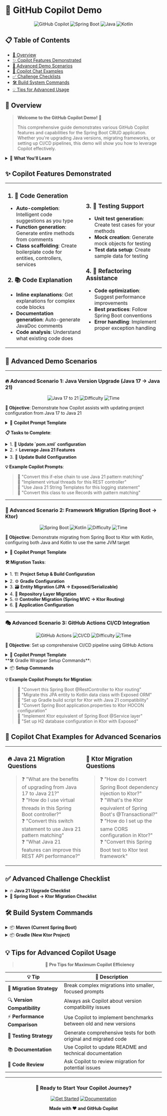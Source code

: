 # 🤖 GitHub Copilot Demo

<div align="center">

![GitHub Copilot](https://img.shields.io/badge/GitHub%20Copilot-Enabled-blue?style=for-the-badge&logo=github)
![Spring Boot](https://img.shields.io/badge/Spring%20Boot-3.2.0-brightgreen?style=for-the-badge&logo=springboot)
![Java](https://img.shields.io/badge/Java-17%20→%2021-orange?style=for-the-badge&logo=openjdk)
![Kotlin](https://img.shields.io/badge/Kotlin-Migration-purple?style=for-the-badge&logo=kotlin)

</div>

## 📋 Table of Contents
- [🎯 Overview](#-overview)
- [✨ Copilot Features Demonstrated](#-copilot-features-demonstrated)
- [🚀 Advanced Demo Scenarios](#-advanced-demo-scenarios)
- [💬 Copilot Chat Examples](#-copilot-chat-examples)
- [✅ Challenge Checklists](#-challenge-checklists)
- [🛠️ Build System Commands](#️-build-system-commands)
- [💡 Tips for Advanced Usage](#-tips-for-advanced-usage)

## 🎯 Overview

> **Welcome to the GitHub Copilot Demo!** 🎉
> 
> This comprehensive guide demonstrates various GitHub Copilot features and capabilities for the Spring Boot CRUD application. Whether you're upgrading Java versions, migrating frameworks, or setting up CI/CD pipelines, this demo will show you how to leverage Copilot effectively.

<details>
<summary>🎪 <strong>What You'll Learn</strong></summary>

- 🤖 **AI-Powered Code Generation** - Let Copilot write boilerplate code
- 🔍 **Intelligent Code Analysis** - Get explanations and suggestions
- 🧪 **Automated Testing** - Generate comprehensive test suites
- ⚡ **Performance Optimization** - Improve code efficiency
- 🔄 **Framework Migration** - Seamlessly transition between technologies
- 🚀 **CI/CD Integration** - Automate your deployment pipeline

</details>

## ✨ Copilot Features Demonstrated

<table>
<tr>
<td width="50%">

### 1. 🎨 Code Generation
- **Auto-completion**: Intelligent code suggestions as you type
- **Function generation**: Generate entire methods from comments
- **Class scaffolding**: Create boilerplate code for entities, controllers, services

### 2. 📚 Code Explanation
- **Inline explanations**: Get explanations for complex code blocks
- **Documentation generation**: Auto-generate JavaDoc comments
- **Code analysis**: Understand what existing code does

</td>
<td width="50%">

### 3. 🧪 Testing Support
- **Unit test generation**: Create test cases for your methods
- **Mock creation**: Generate mock objects for testing
- **Test data setup**: Create sample data for testing

### 4. 🔧 Refactoring Assistance
- **Code optimization**: Suggest performance improvements
- **Best practices**: Follow Spring Boot conventions
- **Error handling**: Implement proper exception handling

</td>
</tr>
</table>

## 🚀 Advanced Demo Scenarios

---

### 🔥 Advanced Scenario 1: Java Version Upgrade (Java 17 → Java 21)

<div align="center">

![Java 17 to 21](https://img.shields.io/badge/Java-17%20→%2021-orange?style=flat-square&logo=openjdk)
![Difficulty](https://img.shields.io/badge/Difficulty-Intermediate-yellow?style=flat-square)
![Time](https://img.shields.io/badge/Time-30--45%20min-blue?style=flat-square)

</div>

**🎯 Objective**: Demonstrate how Copilot assists with updating project configuration from Java 17 to Java 21

<details>
<summary>🔧 <strong>Copilot Prompt Template</strong></summary>

```java
// Update this Maven Spring Boot project from Java 17 to Java 21
// Include all necessary configuration changes in pom.xml
// Update any deprecated APIs and take advantage of Java 21 features
```

</details>

**📋 Tasks to Complete**:

<details>
<summary>1. 📝 <strong>Update `pom.xml` configuration</strong></summary>

- ✅ Change `<java.version>17</java.version>` to `<java.version>21</java.version>`
- ✅ Update Spring Boot parent version if needed for Java 21 compatibility
- ✅ Update Maven compiler plugin configuration

</details>

<details>
<summary>2. ⚡ <strong>Leverage Java 21 Features</strong></summary>

- ✅ Replace existing code with Pattern Matching for switch expressions
- ✅ Use Virtual Threads where applicable
- ✅ Implement Record Patterns and String Templates
- ✅ Update null-safety with enhanced pattern matching

</details>

<details>
<summary>3. 🔧 <strong>Update Build Configuration</strong></summary>

- ✅ Ensure Maven wrapper supports Java 21
- ✅ Update IDE configuration files
- ✅ Verify all dependencies are Java 21 compatible

</details>

**💡 Example Copilot Prompts**:
> 💬 "Convert this if-else chain to use Java 21 pattern matching"  
> 💬 "Implement virtual threads for this REST controller"  
> 💬 "Use Java 21 String Templates for this logging statement"  
> 💬 "Convert this class to use Records with pattern matching"

---

### 🌟 Advanced Scenario 2: Framework Migration (Spring Boot → Ktor)

<div align="center">

![Spring Boot](https://img.shields.io/badge/Spring%20Boot-→%20Ktor-brightgreen?style=flat-square&logo=springboot)
![Kotlin](https://img.shields.io/badge/Language-Java%20→%20Kotlin-purple?style=flat-square&logo=kotlin)
![Difficulty](https://img.shields.io/badge/Difficulty-Advanced-red?style=flat-square)
![Time](https://img.shields.io/badge/Time-2--3%20hours-blue?style=flat-square)

</div>

**🎯 Objective**: Demonstrate migrating from Spring Boot to Ktor with Kotlin, configuring both Java and Kotlin to use the same JVM target

<details>
<summary>🔧 <strong>Copilot Prompt Template</strong></summary>

```kotlin
// Migrate this Spring Boot REST API to Ktor framework using Kotlin
// Configure Java and Kotlin to use the same JVM target (Java 21)
// Set up Gradle build system with Gradle Wrapper
// Maintain the same API endpoints and functionality
```

</details>

**🛠️ Migration Tasks**:

<details>
<summary>1. 🏗️ <strong>Project Setup & Build Configuration</strong></summary>

```kotlin
// Create build.gradle.kts for Ktor project
// Include Kotlin and Java compatibility for JVM target 21
// Add Ktor dependencies and plugins
// Configure Gradle wrapper for the project
```

</details>

<details>
<summary>2. ⚙️ <strong>Gradle Configuration</strong></summary>

```kotlin
// Configure Kotlin and Java to use JVM target 21
// Set up Ktor server engine (Netty/CIO)
// Include serialization, logging, and database dependencies
// Configure application plugin and main class
```

</details>

<details>
<summary>3. 🗃️ <strong>Entity Migration (JPA → Exposed/Serializable)</strong></summary>

```kotlin
// Convert Product JPA entity to Kotlin data class
// Set up database table mapping with Exposed ORM
// Implement serialization for JSON responses
// Maintain same field structure and validation
```

</details>

<details>
<summary>4. 🔗 <strong>Repository Layer Migration</strong></summary>

```kotlin
// Convert ProductRepository interface to Ktor service
// Implement CRUD operations using Exposed ORM
// Maintain transaction management
// Convert Spring Data JPA queries to Exposed DSL
```

</details>

<details>
<summary>5. 🌐 <strong>Controller Migration (Spring MVC → Ktor Routing)</strong></summary>

```kotlin
// Convert ProductController REST endpoints to Ktor routing
// Maintain same URL patterns and HTTP methods
// Implement request/response serialization
// Add proper status codes and error handling
```

</details>

<details>
<summary>6. 🚀 <strong>Application Configuration</strong></summary>

```kotlin
// Create Application.kt main entry point
// Configure Ktor modules (routing, serialization, CORS)
// Set up database connection and initialization
// Configure logging and monitoring
```

</details>

---

### 🎭 Advanced Scenario 3: GitHub Actions CI/CD Integration

<div align="center">

![GitHub Actions](https://img.shields.io/badge/GitHub-Actions-2088FF?style=flat-square&logo=github-actions)
![CI/CD](https://img.shields.io/badge/Pipeline-CI%2FCD-success?style=flat-square)
![Difficulty](https://img.shields.io/badge/Difficulty-Expert-red?style=flat-square)
![Time](https://img.shields.io/badge/Time-1--2%20hours-blue?style=flat-square)

</div>

**🎯 Objective**: Set up comprehensive CI/CD pipeline using GitHub Actions

<details>
<summary>🔧 <strong>Copilot Prompt Template</strong></summary>

```yaml
# Create comprehensive GitHub Actions workflows for this Spring Boot project
# Include CI pipeline with testing, security scanning, and quality checks
# Set up CD pipeline with automated deployment
# Include dependency vulnerability scanning and code quality analysis
```

</details>
**🛠️ Gradle Wrapper Setup Commands**:

<details>
<summary>📦 <strong>Setup Commands</strong></summary>

```bash
# Initialize Gradle wrapper
gradle wrapper --gradle-version 8.5

# Verify wrapper setup
./gradlew --version

# Build and run with wrapper
./gradlew build
./gradlew run
```

</details>

**💡 Example Copilot Prompts for Migration**:
> 💬 "Convert this Spring Boot @RestController to Ktor routing"  
> 💬 "Migrate this JPA entity to Kotlin data class with Exposed ORM"  
> 💬 "Set up Gradle build script for Ktor with Java 21 compatibility"  
> 💬 "Convert Spring Boot application.properties to Ktor HOCON configuration"  
> 💬 "Implement Ktor equivalent of Spring Boot @Service layer"  
> 💬 "Set up H2 database configuration in Ktor with Exposed"

## 💬 Copilot Chat Examples for Advanced Scenarios

<table>
<tr>
<td width="50%">

### 🔥 Java 21 Migration Questions
> ❓ "What are the benefits of upgrading from Java 17 to Java 21?"  
> ❓ "How do I use virtual threads in this Spring Boot controller?"  
> ❓ "Convert this switch statement to use Java 21 pattern matching"  
> ❓ "What Java 21 features can improve this REST API performance?"

</td>
<td width="50%">

### 🌟 Ktor Migration Questions
> ❓ "How do I convert Spring Boot dependency injection to Ktor?"  
> ❓ "What's the Ktor equivalent of Spring Boot's @Transactional?"  
> ❓ "How do I set up the same CORS configuration in Ktor?"  
> ❓ "Convert this Spring Boot test to Ktor test framework"

</td>
</tr>
</table>

## ✅ Advanced Challenge Checklist

<details>
<summary>🔥 <strong>Java 21 Upgrade Checklist</strong></summary>

- [ ] Update project configuration files
- [ ] Implement pattern matching in business logic
- [ ] Use virtual threads for async operations
- [ ] Apply string templates for logging
- [ ] Convert appropriate classes to records
- [ ] Update unit tests for new Java features
- [ ] Verify performance improvements
- [ ] Update documentation for Java 21 features

**Progress**: ![Progress](https://progress-bar.dev/0/?title=Java%2021%20Upgrade)

</details>

<details>
<summary>🌟 <strong>Spring Boot → Ktor Migration Checklist</strong></summary>

- [ ] Set up Gradle with Kotlin DSL
- [ ] Configure Java/Kotlin JVM target compatibility
- [ ] Install and configure Gradle wrapper
- [ ] Migrate entities to Kotlin data classes
- [ ] Convert repositories to Exposed ORM
- [ ] Transform controllers to Ktor routing
- [ ] Set up database configuration
- [ ] Implement serialization/deserialization
- [ ] Add error handling and validation
- [ ] Create integration tests
- [ ] Performance comparison with Spring Boot
- [ ] Documentation for new architecture

**Progress**: ![Progress](https://progress-bar.dev/0/?title=Ktor%20Migration)

</details>

## 🛠️ Build System Commands

<details>
<summary>📦 <strong>Maven (Current Spring Boot)</strong></summary>

```bash
# Java 21 compatibility check
./mvnw clean compile -Dmaven.compiler.source=21 -Dmaven.compiler.target=21

# Run with Java 21
./mvnw spring-boot:run
```

</details>

<details>
<summary>📦 <strong>Gradle (New Ktor Project)</strong></summary>

```bash
# Initialize Gradle wrapper
gradle wrapper --gradle-version 8.5

# Build with Java 21
./gradlew build -PjavaVersion=21

# Run Ktor application
./gradlew run
```

</details>

## 💡 Tips for Advanced Copilot Usage

<div align="center">

> 🎯 **Pro Tips for Maximum Copilot Efficiency**

</div>

| 💡 **Tip** | 📝 **Description** |
|------------|-------------------|
| 🧩 **Migration Strategy** | Break complex migrations into smaller, focused prompts |
| 🔍 **Version Compatibility** | Always ask Copilot about version compatibility issues |
| ⚡ **Performance Comparison** | Use Copilot to implement benchmarks between old and new versions |
| 🧪 **Testing Strategy** | Generate comprehensive tests for both original and migrated code |
| 📚 **Documentation** | Use Copilot to update README and technical documentation |
| 👥 **Code Review** | Ask Copilot to review migration for potential issues |

---

<div align="center">

### 🎉 Ready to Start Your Copilot Journey?

[![Get Started](https://img.shields.io/badge/Get%20Started-Copilot%20Challenges-brightgreen?style=for-the-badge&logo=github)](./copilot-challenges.md)
[![Documentation](https://img.shields.io/badge/Read-Full%20Docs-blue?style=for-the-badge&logo=gitbook)](../README.md)

**Made with ❤️ and GitHub Copilot**

</div>
